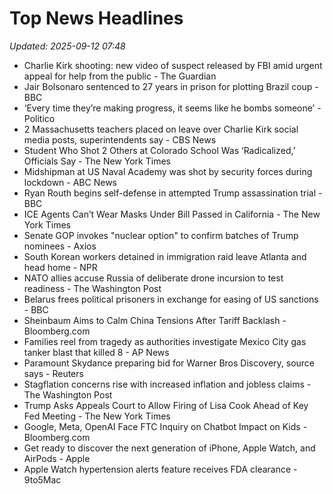 # Top News Headlines

_Updated: 2025-09-12 07:48_

- Charlie Kirk shooting: new video of suspect released by FBI amid urgent appeal for help from the public - The Guardian
- Jair Bolsonaro sentenced to 27 years in prison for plotting Brazil coup - BBC
- ‘Every time they’re making progress, it seems like he bombs someone’ - Politico
- 2 Massachusetts teachers placed on leave over Charlie Kirk social media posts, superintendents say - CBS News
- Student Who Shot 2 Others at Colorado School Was ‘Radicalized,’ Officials Say - The New York Times
- Midshipman at US Naval Academy was shot by security forces during lockdown - ABC News
- Ryan Routh begins self-defense in attempted Trump assassination trial - BBC
- ICE Agents Can’t Wear Masks Under Bill Passed in California - The New York Times
- Senate GOP invokes "nuclear option" to confirm batches of Trump nominees - Axios
- South Korean workers detained in immigration raid leave Atlanta and head home - NPR
- NATO allies accuse Russia of deliberate drone incursion to test readiness - The Washington Post
- Belarus frees political prisoners in exchange for easing of US sanctions - BBC
- Sheinbaum Aims to Calm China Tensions After Tariff Backlash - Bloomberg.com
- Families reel from tragedy as authorities investigate Mexico City gas tanker blast that killed 8 - AP News
- Paramount Skydance preparing bid for Warner Bros Discovery, source says - Reuters
- Stagflation concerns rise with increased inflation and jobless claims - The Washington Post
- Trump Asks Appeals Court to Allow Firing of Lisa Cook Ahead of Key Fed Meeting - The New York Times
- Google, Meta, OpenAI Face FTC Inquiry on Chatbot Impact on Kids - Bloomberg.com
- Get ready to discover the next generation of iPhone, Apple Watch, and AirPods - Apple
- Apple Watch hypertension alerts feature receives FDA clearance - 9to5Mac